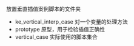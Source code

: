 放置垂直插值案例脚本的文件夹

-   ke_vertical_interp_case 对一个变量的处理方法
-   prototype 原型，用于检验插值正确性
-   vertical_case 实际使用的脚本集合